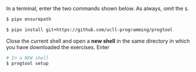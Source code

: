 In a terminal, enter the two commands shown below.
As always, omit the `$`.

```bash
$ pipx ensurepath

$ pipx install git+https://github.com/ucll-programming/progtool
```

Close the current shell and open a **new shell** in the same directory in which you have downloaded the exercises.
Enter

```bash
# In a NEW shell
$ progtool setup
```
